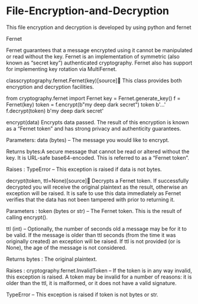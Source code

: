 # File-Encryption-and-Decryption

This file encryption and decryption is developed by using python and fernet 

Fernet

Fernet guarantees that a message encrypted using it cannot be manipulated or read without the key. Fernet is an implementation of symmetric (also known as “secret key”) authenticated cryptography. Fernet also has support for implementing key rotation via MultiFernet.

classcryptography.fernet.Fernet(key)[source]
This class provides both encryption and decryption facilities.

from cryptography.fernet import Fernet
key = Fernet.generate_key()
f = Fernet(key)
token = f.encrypt(b"my deep dark secret")
token
b'...'
f.decrypt(token)
b'my deep dark secret'

encrypt(data)
Encrypts data passed. The result of this encryption is known as a “Fernet token” and has strong privacy and authenticity guarantees.

Parameters: data (bytes) – The message you would like to encrypt.

Returns bytes:A secure message that cannot be read or altered without the key. It is URL-safe base64-encoded. This is referred to as a “Fernet token”.

Raises : TypeError – This exception is raised if data is not bytes.

decrypt(token, ttl=None)[source]
Decrypts a Fernet token. If successfully decrypted you will receive the original plaintext as the result, otherwise an exception will be raised. It is safe to use this data immediately as Fernet verifies that the data has not been tampered with prior to returning it.

Parameters : token (bytes or str) – The Fernet token. This is the result of calling encrypt().

ttl (int) – Optionally, the number of seconds old a message may be for it to be valid. If the message is older than ttl seconds (from the time it was originally created) an exception will be raised. If ttl is not provided (or is None), the age of the message is not considered.

Returns bytes : The original plaintext.

Raises : cryptography.fernet.InvalidToken – If the token is in any way invalid, this exception is raised. A token may be invalid for a number of reasons: it is older than the ttl, it is malformed, or it does not have a valid signature.

TypeError – This exception is raised if token is not bytes or str.

